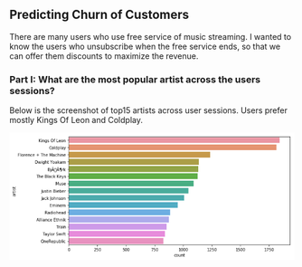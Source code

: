 ## Predicting Churn of Customers

There are many users who use free service of music streaming. I wanted to know the users who unsubscribe when the free service ends, so that we can offer them discounts to maximize the revenue.

### Part I: What are the most popular artist across the users sessions?

Below is the screenshot of top15 artists across user sessions. Users prefer mostly Kings Of Leon and Coldplay.

![most_popular_area](top15.png)
